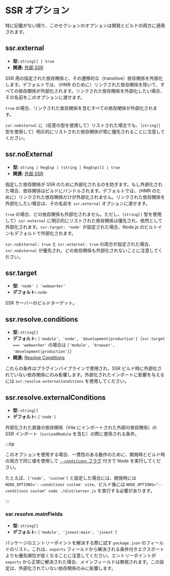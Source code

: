 # SSR オプション

特に記載がない限り、このセクションのオプションは開発とビルドの両方に適用されます。

## ssr.external

- **型:** `string[] | true`
- **関連:** [外部 SSR](/guide/ssr#ssr-externals)

SSR 用の指定された依存関係と、その遷移的な（transitive）依存関係を外部化します。デフォルトでは、（HMR のために）リンクされた依存関係を除いて、すべての依存関係が外部化されます。リンクされた依存関係を外部化したい場合、その名前をこのオプションに渡せます。

`true` の場合、リンクされた依存関係を含むすべての依存関係が外部化されます。

`ssr.noExternal` に（任意の型を使用して）リストされた場合でも、（`string[]` 型を使用して）明示的にリストされた依存関係が常に優先されることに注意してください。

## ssr.noExternal

- **型:** `string | RegExp | (string | RegExp)[] | true`
- **関連:** [外部 SSR](/guide/ssr#ssr-externals)

指定した依存関係が SSR のために外部化されるのを防ぎます。もし外部化された場合、依存関係はビルドにバンドルされます。デフォルトでは、（HMR のために）リンクされた依存関係だけが外部化されません。リンクされた依存関係を外部化したい場合は、その名前を `ssr.external` オプションに渡せます。

`true` の場合、どの依存関係も外部化されません。ただし、（`string[]` 型を使用して）`ssr.external` に明示的にリストされた依存関係は優先され、依然として外部化されます。`ssr.target: 'node'` が設定された場合、Node.js のビルトインもデフォルトで外部化されます。

`ssr.noExternal: true` と `ssr.external: true` の両方が設定された場合、`ssr.noExternal` が優先され、どの依存関係も外部化されないことに注意してください。

## ssr.target

- **型:** `'node' | 'webworker'`
- **デフォルト:** `node`

SSR サーバーのビルドターゲット。

## ssr.resolve.conditions

- **型:** `string[]`
- **デフォルト:** `['module', 'node', 'development|production']`（`ssr.target === 'webworker'` の場合は `['module', 'browser', 'development|production']`）
- **関連:** [Resolve Conditions](./shared-options.md#resolve-conditions)

これらの条件はプラグインパイプラインで使用され、SSR ビルド時に外部化されていない依存関係にのみ影響します。外部化されたインポートに影響を与えるには `ssr.resolve.externalConditions` を使用してください。

## ssr.resolve.externalConditions

- **型:** `string[]`
- **デフォルト:** `['node']`

外部化された直接の依存関係（Vite にインポートされた外部の依存関係）の SSR インポート（`ssrLoadModule` を含む）の際に使用される条件。

:::tip

このオプションを使用する場合、一貫性のある動作のために、開発時とビルド時の両方で同じ値を使用して [`--conditions` フラグ](https://nodejs.org/docs/latest/api/cli.html#-c-condition---conditionscondition) 付きで Node を実行してください。

たとえば、`['node', 'custom']` と設定した場合には、開発時には `NODE_OPTIONS='--conditions custom' vite`、ビルド後には `NODE_OPTIONS="--conditions custom" node ./dist/server.js` を実行する必要があります。

:::

### ssr.resolve.mainFields

- **型:** `string[]`
- **デフォルト:** `['module', 'jsnext:main', 'jsnext']`

パッケージのエントリーポイントを解決する際に試す `package.json` のフィールドのリスト。これは、`exports` フィールドから解決される条件付きエクスポートよりも優先順位が低くなることに注意してください。エントリーポイントが `exports` から正常に解決された場合、メインフィールドは無視されます。この設定は、外部化されていない依存関係のみに影響します。
